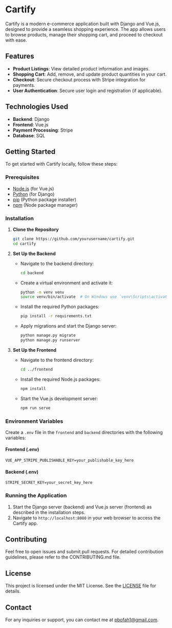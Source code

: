 # Cartify

Cartify is a modern e-commerce application built with Django and Vue.js, designed to provide a seamless shopping experience. The app allows users to browse products, manage their shopping cart, and proceed to checkout with ease.

## Features

- **Product Listings**: View detailed product information and images.
- **Shopping Cart**: Add, remove, and update product quantities in your cart.
- **Checkout**: Secure checkout process with Stripe integration for payments.
- **User Authentication**: Secure user login and registration (if applicable).

## Technologies Used

- **Backend**: Django
- **Frontend**: Vue.js
- **Payment Processing**: Stripe
- **Database**: SQL

## Getting Started

To get started with Cartify locally, follow these steps:

### Prerequisites

- [Node.js](https://nodejs.org/) (for Vue.js)
- [Python](https://www.python.org/) (for Django)
- [pip](https://pip.pypa.io/en/stable/) (Python package installer)
- [npm](https://www.npmjs.com/) (Node package manager)

### Installation

1. **Clone the Repository**

   ```bash
   git clone https://github.com/yourusername/cartify.git
   cd cartify
   ```

2. **Set Up the Backend**

   - Navigate to the backend directory:

     ```bash
     cd backend
     ```

   - Create a virtual environment and activate it:

     ```bash
     python -m venv venv
     source venv/bin/activate  # On Windows use `venv\Scripts\activate`
     ```

   - Install the required Python packages:

     ```bash
     pip install -r requirements.txt
     ```

   - Apply migrations and start the Django server:

     ```bash
     python manage.py migrate
     python manage.py runserver
     ```

3. **Set Up the Frontend**

   - Navigate to the frontend directory:

     ```bash
     cd ../frontend
     ```

   - Install the required Node.js packages:

     ```bash
     npm install
     ```

   - Start the Vue.js development server:

     ```bash
     npm run serve
     ```

### Environment Variables

Create a `.env` file in the `frontend` and `backend` directories with the following variables:

#### Frontend (.env)

```plaintext
VUE_APP_STRIPE_PUBLISHABLE_KEY=your_publishable_key_here
```

#### Backend (.env)

```plaintext
STRIPE_SECRET_KEY=your_secret_key_here
```

### Running the Application

1. Start the Django server (backend) and Vue.js server (frontend) as described in the installation steps.
2. Navigate to `http://localhost:8080` in your web browser to access the Cartify app.

## Contributing

Feel free to open issues and submit pull requests. For detailed contribution guidelines, please refer to the CONTRIBUTING.md file.

## License

This project is licensed under the MIT License. See the [LICENSE](LICENSE) file for details.

## Contact

For any inquiries or support, you can contact me at pbofah1@gmail.com.
